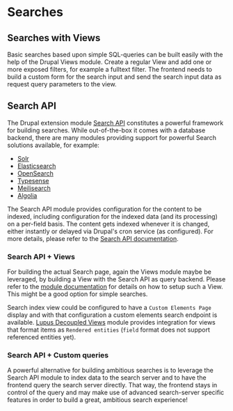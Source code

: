 # Searches

## Searches with Views

Basic searches based upon simple SQL-queries can be built easily with the
help of the Drupal Views module. Create a regular View and add one or more
exposed filters, for example a fulltext filter. The frontend needs to build
a custom form for the search input and send the search input data as request
query parameters to the view.

## Search API

The Drupal extension module [Search API](https://drupal.org/project/search_api) constitutes a powerful framework for building searches. While out-of-the-box it comes with a database backend, there are many modules providing support for powerful Search solutions available, for example:
* [Solr](https://drupal.org/project/search_api_solr)
* [Elasticsearch](https://www.drupal.org/project/elasticsearch_connector)
* [OpenSearch](https://www.drupal.org/project/search_api_opensearch)
* [Typesense](https://www.drupal.org/project/search_api_typesense)
* [Meilisearch](https://www.drupal.org/project/search_api_meilisearch)
* [Algolia](https://www.drupal.org/project/search_api_algolia)

The Search API module provides configuration for the content to be indexed, including configuration for the indexed data (and its processing) on a per-field basis. The content gets indexed whenever it is changed, either instantly or delayed via Drupal's cron service (as configured). For more details, please refer to the [Search API documentation](https://www.drupal.org/docs/contributed-modules/search-api).

### Search API + Views

For building the actual Search page, again the Views module maybe be leveraged, by building a View with the Search API as query backend. Please refer to the [module documentation](https://www.drupal.org/docs/8/modules/search-api/getting-started/search-forms-and-results-pages/searching-with-views/creating-a-search-view) for details on how to setup such a View. This might be a good option for simple searches.

Search index view could be configured to have a `Custom Elements Page`
display and with that configuration a custom elements search endpoint is
available. [Lupus Decoupled Views](10.listings-views.md) module provides integration for views that format items
as `Rendered entities` (`field` format does not support referenced entities
yet).

### Search API + Custom queries

A powerful alternative for building ambitious searches is to leverage the Search API module to index data to the search server and to have the frontend query the search server directly. That way, the frontend stays in control of the query and may make use of advanced search-server specific features in order to build a great, ambitious search experience!

